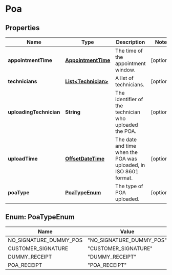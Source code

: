 
# Poa

## Properties
Name | Type | Description | Notes
------------ | ------------- | ------------- | -------------
**appointmentTime** | [**AppointmentTime**](AppointmentTime.md) | The time of the appointment window. |  [optional]
**technicians** | [**List&lt;Technician&gt;**](Technician.md) | A list of technicians. |  [optional]
**uploadingTechnician** | **String** | The identifier of the technician who uploaded the POA. |  [optional]
**uploadTime** | [**OffsetDateTime**](OffsetDateTime.md) | The date and time when the POA was uploaded, in ISO 8601 format. |  [optional]
**poaType** | [**PoaTypeEnum**](#PoaTypeEnum) | The type of POA uploaded. |  [optional]


<a name="PoaTypeEnum"></a>
## Enum: PoaTypeEnum
Name | Value
---- | -----
NO_SIGNATURE_DUMMY_POS | &quot;NO_SIGNATURE_DUMMY_POS&quot;
CUSTOMER_SIGNATURE | &quot;CUSTOMER_SIGNATURE&quot;
DUMMY_RECEIPT | &quot;DUMMY_RECEIPT&quot;
POA_RECEIPT | &quot;POA_RECEIPT&quot;



